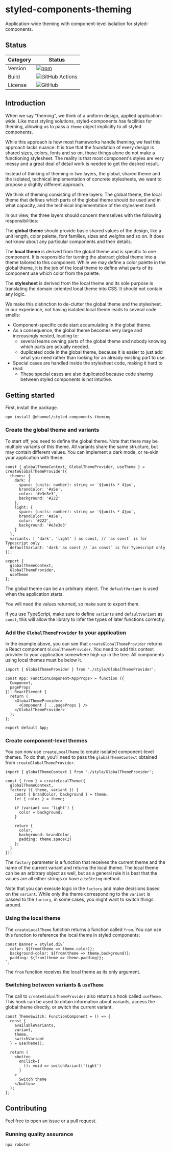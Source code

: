 # styled-components-theming

Application-wide theming with component-level isolation for styled-components.

## Status

| Category         | Status                                                                                                      |
| ---------------- | ----------------------------------------------------------------------------------------------------------- |
| Version          | [![npm](https://img.shields.io/npm/v/@nhummel/styled-components-theming)](https://www.npmjs.com/package/@nhummel/styled-components-themingt)     |
| Build            | ![GitHub Actions](https://github.com/strangedev/styled-components-theming/workflows/Release/badge.svg?branch=main) |
| License          | ![GitHub](https://img.shields.io/github/license/strangedev/styled-components-theming)                              |

## Introduction

When we say "theming", we think of a uniform design, applied application-wide.
Like most styling solutions, styled-components has facilities for theming,
allowing us to pass a `theme` object implicitly to all styled components.

While this approach is how most frameworks handle theming, we feel this approach
lacks nuance. It is true that the foundation of every design is shared sizes,
colors, fonts and so on, those things alone do not make a functioning stylesheet.
The reality is that most component's styles are very messy and a great deal of
detail work is needed to get the desired result.

Instead of thinking of theming in two layers, the global, shared theme and the
isolated, technical implementation of concrete stylesheets, we want to propose
a slightly different approach.

We think of theming consisting of three layers: The global theme, the local
theme that defines which parts of the global theme should be used and in what
capacity, and the technical implementation of the stylesheet itself.

In our view, the three layers should concern themselves with the following
responsibilities:

The **global theme** should provide basic shared values of the design, like
a unit length, color palette, font families, sizes and weights and so on.
It does not know about any particular components and their details.

The **local theme** is derived from the global theme and is specific to one
component. It is responsible for turning the abstract global theme into a theme
tailored to this component. While we may define a color palette in the global
theme, it is the job of the local theme to define what parts of its component
use which color from the palette.

The **stylesheet** is derived from the local theme and its sole purpose is
translating the domain-oriented local theme into CSS. It should not contain any
logic.

We make this distinction to de-clutter the global theme and the stylesheet.
In our experience, not having isolated local theme leads to several code smells:

- Component-specific code start accumulating in the global theme.
- As a consequence, the global theme becomes very large and increasingly nested, leading to:
    - several teams owning parts of the global theme and nobody knowing which parts are actually needed.
    - duplicated code in the global theme, because it is easier to just add what you need rather than looking for an already existing part to use.
- Special cases are handled inside the stylesheet code, making it hard to read.
    - These special cases are also duplicated because code sharing between styled components is not intuitive.

## Getting started

First, install the package.

```shell
npm install @nhummel/styled-components-theming
```

### Create the global theme and variants

To start off, you need to define the global theme. Note that there may be multiple
variants of this theme. All variants share the same structure, but may contain
different values. You can implement a dark mode, or re-skin your application with
these.

```tsx
const { globalThemeContext, GlobalThemeProvider, useTheme } = createGlobalThemeProvider({
  themes: {
    dark: {
      space: (units: number): string => `${units * 4}px`,
      brandColor: '#a5e',
      color: '#e3e3e3',
      background: '#222'
    },
    light: {
      space: (units: number): string => `${units * 4}px`,
      brandColor: '#a5e',
      color: '#222',
      background: '#e3e3e3'
    }
  },
  variants: [ 'dark', 'light' ] as const, // `as const` is for Typescript only
  defaultVariant: 'dark' as const // `as const` is for Typescript only
});

export {
  globalThemeContext,
  GlobalThemeProvider,
  useTheme
};
```

The global theme can be an arbitrary object. The `defaultVariant` is used when
the application starts.

You will need the values returned, so make sure to export them.

If you use TypeScript, make sure to define `variants` and `defaultVariant` as
`const`, this will allow the library to infer the types of later functions
correctly.

### Add the `GlobalThemeProvider` to your application

In the example above, you can see that `createGlobalThemeProvider` returns a
React component `GlobalThemeProvider`. You need to add this context provider to
your application somewhere high up in the tree. All components using local themes
must be below it.

```tsx
import { GlobalThemeProvider } from './style/GlobalThemeProvider';

const App: FunctionComponent<AppProps> = function ({
  Component,
  pageProps
}): ReactElement {
  return (
    <GlobalThemeProvider>
      <Component { ...pageProps } />
    </GlobalThemeProvider>
  );
};

export default App;
```

### Create component-level themes

You can now use `createLocalTheme` to create isolated component-level themes.
To do that, you'll need to pass the `globalThemeContext` obtained from
`createGlobalThemeProvider`.

```tsx
import { globalThemeContext } from './style/GlobalThemeProvider';

const { from } = createLocalTheme({
  globalThemeContext,
  factory ({ theme, variant }) {
    const { brandColor, background } = theme;
    let { color } = theme;

    if (variant === 'light') {
      color = background;
    }

    return {
      color,
      background: brandColor,
      padding: theme.space(2)
    };
  }
});
```

The `factory` parameter is a function that receives the current theme and the
name of the current variant and returns the local theme. The local theme can
be an arbitrary object as well, but as a general rule it is best that the values
are all either strings or have a `toString` method.

Note that you can execute logic in the `factory` and make decisions based on the
`variant`. While only the theme corresponding to the `variant` is passed to the
`factory`, in some cases, you might want to switch things around.

### Using the local theme

The `createLocalTheme` function returns a function called `from`.
You can use this function to reference the local theme in styled components:

```tsx
const Banner = styled.div`
  color: ${from(theme => theme.color)};
  background-color: ${from(theme => theme.background)};
  padding: ${from(theme => theme.padding)};
`;
```

The `from` function receives the local theme as its only argument.

### Switching between variants & `useTheme`

The call to `createGlobalThemeProvider` also returns a hook called `useTheme`.
This hook can be used to obtain information about variants, access the global theme
directly, or switch the current variant.

```tsx
const ThemeSwitch: FunctionComponent = () => {
  const {
    availableVariants,
    variant,
    theme,
    switchVariant
  } = useTheme();

  return (
    <button
      onClick={
        (): void => switchVariant('light')
      }
    >
      Switch theme
    </button>
  );
};
```

## Contributing

Feel free to open an issue or a pull request.

### Running quality assurance

```shell
npx roboter
```
